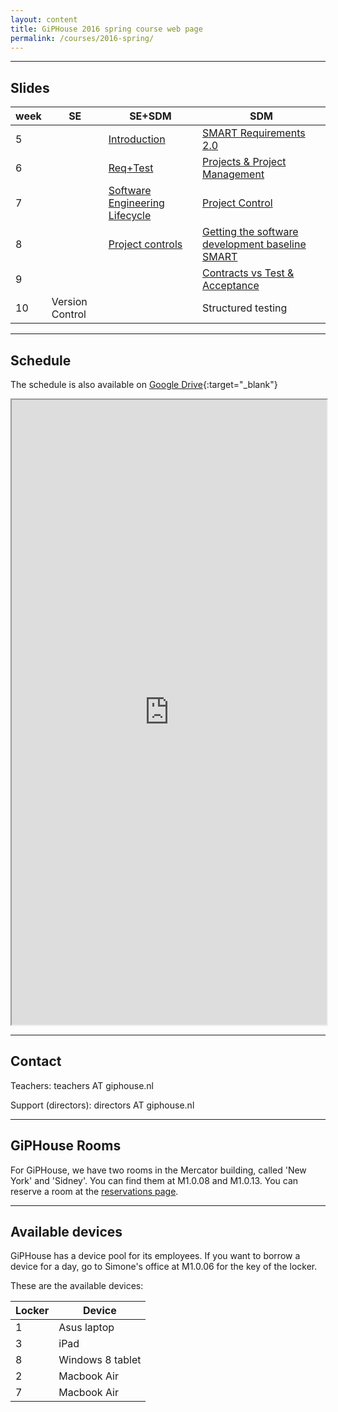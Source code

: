```yaml
---
layout: content
title: GiPHouse 2016 spring course web page
permalink: /courses/2016-spring/
---
```


***

Slides
------

| week |  SE | SE+SDM | SDM |
|------|-----|--------|-----|
|   5  |     | [Introduction](https://drive.google.com/file/d/0B8I2nnZnb2JpQklid0lUelZRU2M/view?usp=sharing) | [SMART Requirements 2.0](https://drive.google.com/file/d/0B-PvRCEtmcVvNEo2UGFCOGZnMXM/view?usp=sharing) |
|   6  |     |   [Req+Test](https://drive.google.com/open?id=0B4zOR_oYNgc8bEtOX1QxbFRPYzg)     | [Projects & Project Management](https://docs.google.com/document/d/1AFgPrHN0aol1aLvFU5CiYwkPWHu2I48oskv9MyPwkL8/edit?usp=sharing)    |
|   7  |     | [Software Engineering Lifecycle](https://drive.google.com/open?id=0B6Zf71MLHzExWm9rS3hJcm5FTlk)    | [Project Control](https://docs.google.com/document/d/116o9hX757u4gy7rY4Uj-VcVP7HZxquQV7d-2rQE5SYg/edit?usp=sharing) |
|   8  |     | [Project controls](https://drive.google.com/file/d/0B-PvRCEtmcVvYnRFV0FjRGN3UnM/view?usp=sharing) | [Getting the software development baseline SMART](https://docs.google.com/document/d/1lu0e1lgL-vRyv9mWym9yAeH99Oy8ZB6h-tTtGgWXdVw/edit?usp=sharing) |
|   9  |     |        | [Contracts vs Test & Acceptance](https://docs.google.com/document/d/1Q4lIqgWMMbFryKruQiruflaQABDa5oVboiCynF41NyY/edit?usp=sharing) |
|  10  | Version Control | | Structured testing |

***

Schedule
--------
The schedule is also available on [Google Drive](https://drive.google.com/open?id=1j9YfE2c06KChwo0k2bpPAexqj95AP-opWHK95LKC0c8){:target="_blank"}

<iframe style="width: 100%; height: 1000px" src="https://docs.google.com/spreadsheets/d/1j9YfE2c06KChwo0k2bpPAexqj95AP-opWHK95LKC0c8/pubhtml?gid=884926167&amp;single=true&amp;widget=false&amp;headers=false&amp;chrome=false"></iframe>

***

Contact
-------
Teachers: teachers AT giphouse.nl

Support (directors): directors AT giphouse.nl

***

GiPHouse Rooms
-----------------
For GiPHouse, we have two rooms in the Mercator building, called 'New York' and 'Sidney'. You can find them at M1.0.08 and M1.0.13. You can reserve a room at the [reservations page](http://reservations.giphouse.nl).

***

Available devices
-----------------
GiPHouse has a device pool for its employees. If you want to borrow a device for a day, go to Simone's office at M1.0.06 for the key of the locker.

These are the available devices:

Locker | Device
------ | ------
1      | Asus laptop
3      | iPad
8      | Windows 8 tablet
2      | Macbook Air
7      | Macbook Air
